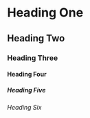# Heading One
## Heading Two
### Heading Three
#### Heading Four
##### Heading Five
###### Heading Six
